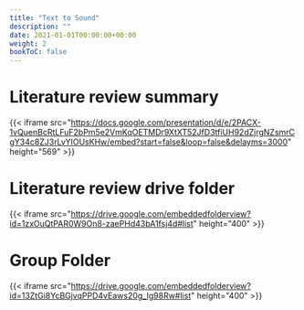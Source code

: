 ```yaml
---
title: "Text to Sound"
description: ""
date: 2021-01-01T00:00:00+00:00
weight: 2
bookToC: false
---
```


# Literature review summary

{{< iframe src="https://docs.google.com/presentation/d/e/2PACX-1vQuenBcRtLFuF2bPm5e2VmKqOETMDr9XtXT52JfD3tfiUH92dZjrgNZsmrCgY34c8ZJ3rLvYIOUsKHw/embed?start=false&loop=false&delayms=3000" height="569" >}}

# Literature review drive folder

{{< iframe src="https://drive.google.com/embeddedfolderview?id=1zxOuQtPAR0W9On8-zaePHd43bA1fsj4d#list" height="400" >}}


# Group Folder

{{< iframe src="https://drive.google.com/embeddedfolderview?id=13ZtGi8YcBGjvqPPD4vEaws20g_Ig98Rw#list" height="400" >}}

